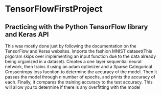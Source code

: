 # TensorFlowFirstProject
## Practicing with the Python TensorFlow library and Keras API

This was mostly done just by following the documentation on the TensorFlow and Keras websites.
Imports the fashion MNIST dataset(This prgoram skips over implementing an input function due to the data already being organized in a dataset). Creates a one layer sequential neural network, then trains it using an adam optimizer and a Sparse Categorical Crossentropy loss fucntion to determine the accuracy of the model. Then it passes the model through *n* number of epochs, and prints the accuracy of each. Finally, it compares the training accuracy to the test accuracy. This will allow you to determine if there is any overfitting with the model
